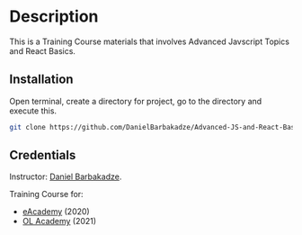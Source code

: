 # Description

This is a Training Course materials that involves Advanced Javscript Topics and React Basics.

## Installation

Open terminal, create a directory for project, go to the directory and execute this.

```bash
git clone https://github.com/DanielBarbakadze/Advanced-JS-and-React-Basics.git
```

## Credentials

Instructor: [Daniel Barbakadze](https://github.com/DanielBarbakadze).

Training Course for:

- [eAcademy](https://eAcademy.ge/) (2020)
- [OL Academy](https://olacademy.ge/courses/react) (2021)
